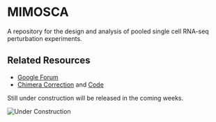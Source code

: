 # MIMOSCA

A repository for the design and analysis of pooled single cell RNA-seq perturbation experiments.

## Related Resources

* <a href="https://groups.google.com/forum/#!forum/perturb-seq">Google Forum</a>
* <a href="http://biorxiv.org/content/early/2016/12/12/093237">Chimera Correction</a>  and <a href="https://github.com/asncd/schimera">Code</a>

Still under construction will be released in the coming weeks.

<img src="http://www.clipartbest.com/cliparts/ncE/KRE/ncEKRE7Ai.gif" title="Under Construction" alt="Under Construction">

